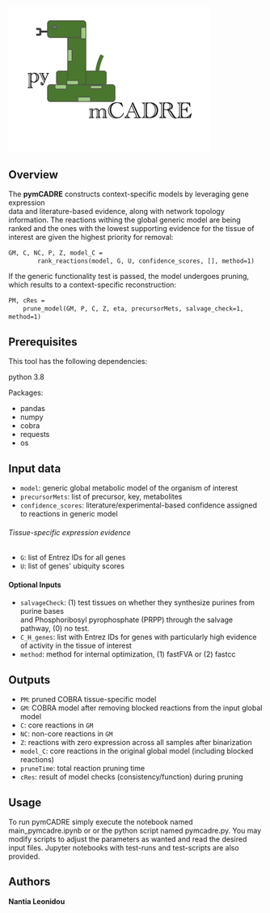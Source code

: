 <img src="pymCADRE_logo.png" alt="drawing" width="400"/>

## Overview

The **pymCADRE**  constructs context-specific models by leveraging gene  expression  
data and literature-based evidence, along with network topology information. The reactions withing the global generic 
model are being ranked and the ones with the lowest supporting evidence for the tissue
of interest are given the highest priority for removal:
```
GM, C, NC, P, Z, model_C = 
        rank_reactions(model, G, U, confidence_scores, [], method=1)
```
If the generic functionality test is passed, the model undergoes pruning, which results
to a context-specific reconstruction:
```
PM, cRes = 
    prune_model(GM, P, C, Z, eta, precursorMets, salvage_check=1, method=1)
```

## Prerequisites

This tool has the following dependencies:

python 3.8

Packages:
* pandas
* numpy
* cobra
* requests
* os

## Input data
+ `model`: generic global metabolic model of the organism of interest
+ `precursorMets`: list of precursor, key, metabolites
+ `confidence_scores`: literature/experimental-based confidence assigned to reactions in generic model
###### Tissue-specific expression evidence
+ `G`: list of Entrez IDs for all genes 
+ `U`: list of genes' ubiquity scores

#### Optional Inputs
+ `salvageCheck`: (1) test tissues on  whether  they  synthesize  purines from  purine  bases  
and  Phosphoribosyl  pyrophosphate  (PRPP)  through  the salvage pathway, (0) no test.
+ `C_H_genes`: list with Entrez IDs for genes with particularly high evidence of activity in the tissue of interest
+ `method`: method for internal optimization, (1) fastFVA or (2) fastcc

## Outputs
+ `PM`: pruned COBRA tissue-specific model
+ `GM`: COBRA model after removing blocked reactions from the input global model
+ `C`: core reactions in `GM`
+ `NC`: non-core reactions in `GM` 
+ `Z`: reactions with zero expression across all samples after binarization
+ `model_C`: core reactions in the original global model (including blocked reactions)
+ `pruneTime`: total reaction pruning time 
+ `cRes`: result of model checks (consistency/function) during pruning
  

## Usage
To run pymCADRE simply execute the notebook named main_pymcadre.ipynb or or the python script 
named pymcadre.py. You may modify scripts to adjust
the parameters as wanted and read the desired input files. Jupyter notebooks with
test-runs and test-scripts are also provided.

## Authors
**Nantia Leonidou**


